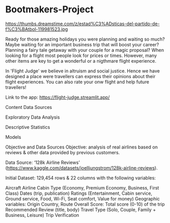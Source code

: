# Bootmakers-Project

https://thumbs.dreamstime.com/z/estad%C3%ADsticas-del-partido-de-f%C3%BAtbol-119981523.jpg

Ready for those amazing holidays you were planning and waiting so much?
Maybe waiting for an important business trip that will boost your career?
Planning a fairy tale getaway with your couple for a magic proposal?
When looking for a flight most people look for prices or times. However, many other items are key to get a wonderful or a nigthmare flight experience.

In 'Flight Judge' we believe in altruism and social justice. Hence we have designed a place were travellers can express their opinions about their flight experiences. You can also rate your onw flight and help future travellers!

Link to the app: https://flight-judge.streamlit.app/

Content
Data Sources

Exploratory Data Analysis

Descriptive Statistics

Models

Objective and Data Sources
Objective: analysis of real airlines based on reviews & other data provided by previous customers.

Data Source: ‘128k Airline Reviews’ (https://www.kaggle.com/datasets/joelljungstrom/128k-airline-reviews).

Initial Dataset: 129,454 rows & 22 columns with the following variables:

Aircraft
Airline
Cabin Type (Economy, Premium Economy, Business, First Class)
Dates (trip, publication)
Ratings (Entertainment, Cabin service, Ground service, Food, Wi-Fi, Seat comfort, Value for money)
Geographic variables: Origin Country, Route
Overall Score: Total score (0-10) of the trip
Recommended
Review (title, body)
Travel Type (Solo, Couple, Family + Business, Leisure)
Trip Verification
